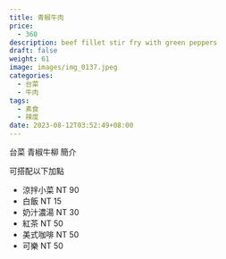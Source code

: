 ```yaml
---
title: 青椒牛肉
price:
  - 360
description: beef fillet stir fry with green peppers
draft: false
weight: 61
image: images/img_0137.jpeg
categories:
  - 台菜
  - 牛肉
tags:
  - 素食
  - 辣度
date: 2023-08-12T03:52:49+08:00
---
```


台菜 青椒牛柳 簡介

可搭配以下加點

- 涼拌小菜  NT 90
- 白飯 NT 15
- 奶汁濃湯 NT 30
- 紅茶  NT 50
- 美式咖啡 NT 50
- 可樂 NT 50
